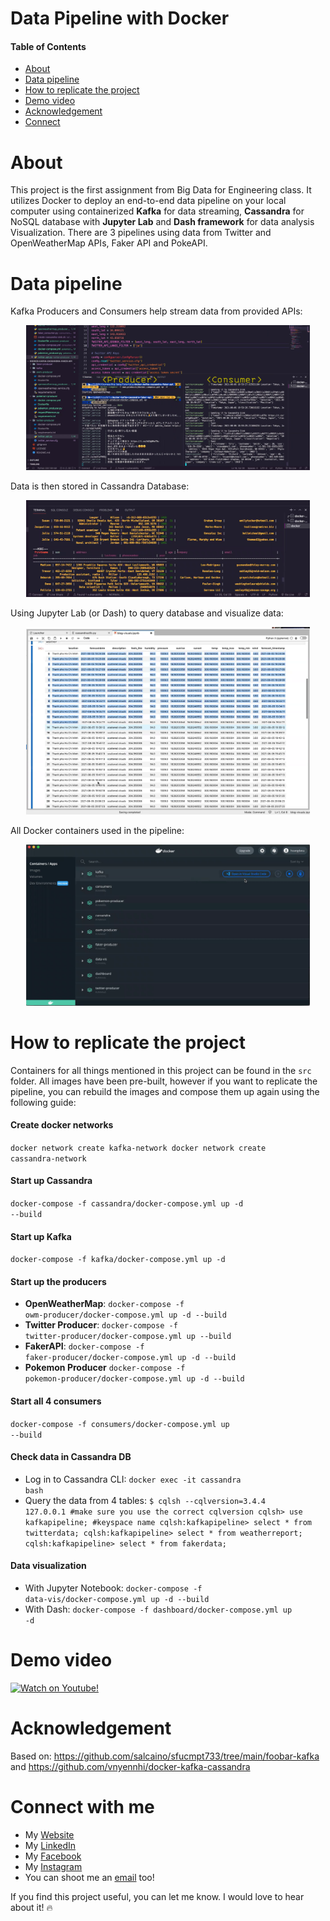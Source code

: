 # Data Pipeline with Docker

#### Table of Contents
* [About](#about)
* [Data pipeline](#pipeline)
* [How to replicate the project](#run)
* [Demo video](#video)
* [Acknowledgement](#acknowledgement)
* [Connect](#connect)


<a name="about"></a>
# About
This project is the first assignment from Big Data for Engineering class. It utilizes Docker to deploy an end-to-end data pipeline on your local computer using containerized **Kafka** for data streaming, **Cassandra** for NoSQL database with **Jupyter Lab** and **Dash framework** for data analysis Visualization. There are 3 pipelines using data from Twitter and OpenWeatherMap APIs, Faker API and PokeAPI.


<a name="pipeline"></a>
# Data pipeline

<p>Kafka Producers and Consumers help stream data from provided APIs:</p>
<p align="center"><img src="./img/kafka.png" alt="Kafka" width="90%"></p>

<p>Data is then stored in Cassandra Database:</p>
<p align="center"><img src="./img/cassandra.png" alt="Cassandra" width="90%"></p>

<p>Using Jupyter Lab (or Dash) to query database and visualize data:</p>
<p align="center"><img src="./img/jupyter.png" alt="Jupyter" width="90%"></p>

<p>All Docker containers used in the pipeline:</p>
<p align="center"><img src="./img/docker.png" alt="Docker" width="90%"></p>


<a name="run"></a>
# How to replicate the project

Containers for all things mentioned in this project can be found in the `src` folder. All images have been pre-built, however if you want to replicate the pipeline, you can rebuild the images and compose them up again using the following guide:

#### Create docker networks
<code>docker network create kafka-network
docker network create cassandra-network</code>

#### Start up Cassandra
<code>docker-compose -f cassandra/docker-compose.yml up -d --build</code>

#### Start up Kafka
<code>docker-compose -f kafka/docker-compose.yml up -d</code>

#### Start up the producers
- **OpenWeatherMap**: <code>docker-compose -f owm-producer/docker-compose.yml up -d --build</code>
- **Twitter Producer**: <code>docker-compose -f twitter-producer/docker-compose.yml up --build</code>
- **FakerAPI**: <code>docker-compose -f faker-producer/docker-compose.yml up -d --build</code>
- **Pokemon Producer** <code>docker-compose -f pokemon-producer/docker-compose.yml up -d --build</code>

#### Start all 4 consumers
<code>docker-compose -f consumers/docker-compose.yml up --build</code>

#### Check data in Cassandra DB
- Log in to Cassandra CLI: <code>docker exec -it cassandra bash</code>
- Query the data from 4 tables:
<code>$ cqlsh --cqlversion=3.4.4 127.0.0.1 #make sure you use the correct cqlversion
cqlsh> use kafkapipeline; #keyspace name
cqlsh:kafkapipeline> select * from twitterdata;
cqlsh:kafkapipeline> select * from weatherreport;
cqlsh:kafkapipeline> select * from fakerdata;</code>

#### Data visualization
- With Jupyter Notebook: <code>docker-compose -f data-vis/docker-compose.yml up -d --build</code>
- With Dash: <code>docker-compose -f dashboard/docker-compose.yml up -d</code>


<a name="video"></a>
# Demo video
[![Watch on Youtube!](https://img.youtube.com/vi/7Qf5LH3mwek/hqdefault.jpg)](https://youtu.be/7Qf5LH3mwek)


<a name="acknowledgement"></a>
# Acknowledgement
Based on: https://github.com/salcaino/sfucmpt733/tree/main/foobar-kafka and https://github.com/vnyennhi/docker-kafka-cassandra


<a name="connect"></a>
# Connect with me
* My [Website](https://hoangdesu.com/)
* My [LinkedIn](https://www.linkedin.com/in/hoangdesu/)
* My [Facebook](https://www.facebook.com/Hoangdayo/)
* My [Instagram](https://www.instagram.com/hoang.desu/)
* You can shoot me an [email](mailto:hoangdesu@gmail.com) too!

If you find this project useful, you can let me know. I would love to hear about it! 🔥


